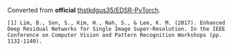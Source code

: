 Converted from **official** [thstkdgus35/EDSR-PyTorch](https://github.com/thstkdgus35/EDSR-PyTorch/tree/6cc05a306602d8fbac2126d522a49a63d92c983e).

```
[1] Lim, B., Son, S., Kim, H., Nah, S., & Lee, K. M. (2017). Enhanced Deep Residual Networks for Single Image Super-Resolution. In the IEEE Conference on Computer Vision and Pattern Recognition Workshops (pp. 1132-1140).
```

